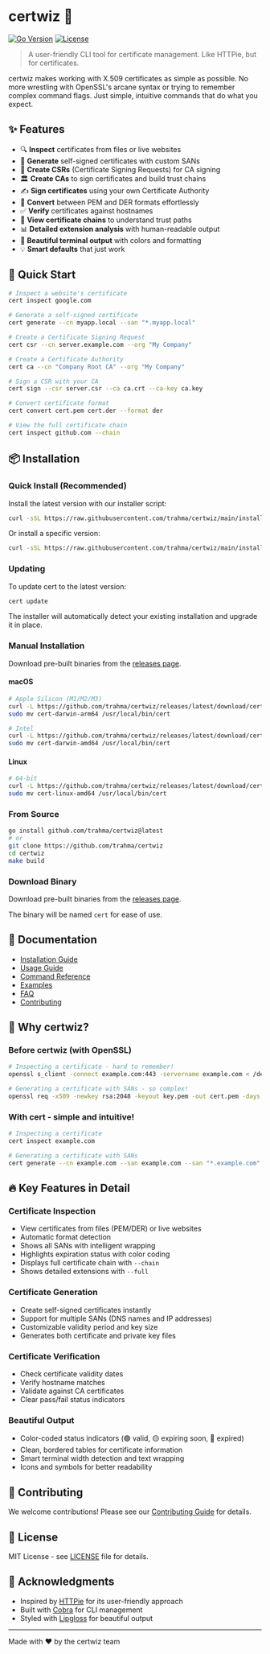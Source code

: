 # certwiz 🔐

[![Go Version](https://img.shields.io/badge/Go-1.20+-00ADD8?style=flat&logo=go)](https://go.dev/)
[![License](https://img.shields.io/badge/license-MIT-blue.svg)](LICENSE)

> A user-friendly CLI tool for certificate management. Like HTTPie, but for certificates.

certwiz makes working with X.509 certificates as simple as possible. No more wrestling with OpenSSL's arcane syntax or trying to remember complex command flags. Just simple, intuitive commands that do what you expect.

## ✨ Features

- 🔍 **Inspect** certificates from files or live websites
- 🔐 **Generate** self-signed certificates with custom SANs
- 📝 **Create CSRs** (Certificate Signing Requests) for CA signing
- 🏛️ **Create CAs** to sign certificates and build trust chains
- ✍️ **Sign certificates** using your own Certificate Authority
- 🔄 **Convert** between PEM and DER formats effortlessly
- ✅ **Verify** certificates against hostnames
- 🔗 **View certificate chains** to understand trust paths
- 📊 **Detailed extension analysis** with human-readable output
- 🎨 **Beautiful terminal output** with colors and formatting
- 💡 **Smart defaults** that just work

## 🚀 Quick Start

```bash
# Inspect a website's certificate
cert inspect google.com

# Generate a self-signed certificate
cert generate --cn myapp.local --san "*.myapp.local"

# Create a Certificate Signing Request
cert csr --cn server.example.com --org "My Company"

# Create a Certificate Authority
cert ca --cn "Company Root CA" --org "My Company"

# Sign a CSR with your CA
cert sign --csr server.csr --ca ca.crt --ca-key ca.key

# Convert certificate format
cert convert cert.pem cert.der --format der

# View the full certificate chain
cert inspect github.com --chain
```

## 📦 Installation

### Quick Install (Recommended)

Install the latest version with our installer script:

```bash
curl -sSL https://raw.githubusercontent.com/trahma/certwiz/main/install.sh | bash
```

Or install a specific version:

```bash
curl -sSL https://raw.githubusercontent.com/trahma/certwiz/main/install.sh | bash -s -- --version v0.1.0
```

### Updating

To update cert to the latest version:

```bash
cert update
```

The installer will automatically detect your existing installation and upgrade it in place.

### Manual Installation

Download pre-built binaries from the [releases page](https://github.com/trahma/certwiz/releases).

#### macOS
```bash
# Apple Silicon (M1/M2/M3)
curl -L https://github.com/trahma/certwiz/releases/latest/download/cert-darwin-arm64.tar.gz | tar xz
sudo mv cert-darwin-arm64 /usr/local/bin/cert

# Intel
curl -L https://github.com/trahma/certwiz/releases/latest/download/cert-darwin-amd64.tar.gz | tar xz
sudo mv cert-darwin-amd64 /usr/local/bin/cert
```

#### Linux
```bash
# 64-bit
curl -L https://github.com/trahma/certwiz/releases/latest/download/cert-linux-amd64.tar.gz | tar xz
sudo mv cert-linux-amd64 /usr/local/bin/cert
```

### From Source

```bash
go install github.com/trahma/certwiz@latest
# or
git clone https://github.com/trahma/certwiz
cd certwiz
make build
```

### Download Binary

Download pre-built binaries from the [releases page](https://github.com/certwiz/certwiz/releases).

The binary will be named `cert` for ease of use.

## 📖 Documentation

- [Installation Guide](docs/installation.md)
- [Usage Guide](docs/usage.md)
- [Command Reference](docs/commands.md)
- [Examples](docs/examples.md)
- [FAQ](docs/faq.md)
- [Contributing](docs/contributing.md)

## 🎯 Why certwiz?

### Before certwiz (with OpenSSL)
```bash
# Inspecting a certificate - hard to remember!
openssl s_client -connect example.com:443 -servername example.com < /dev/null 2>/dev/null | openssl x509 -text -noout

# Generating a certificate with SANs - so complex!
openssl req -x509 -newkey rsa:2048 -keyout key.pem -out cert.pem -days 365 -nodes -subj "/CN=example.com" -extensions v3_req -config <(echo "[req]"; echo "distinguished_name=req_distinguished_name"; echo "[v3_req]"; echo "subjectAltName=DNS:example.com,DNS:*.example.com")
```

### With cert - simple and intuitive!
```bash
# Inspecting a certificate
cert inspect example.com

# Generating a certificate with SANs
cert generate --cn example.com --san example.com --san "*.example.com"
```

## 🔥 Key Features in Detail

### Certificate Inspection
- View certificates from files (PEM/DER) or live websites
- Automatic format detection
- Shows all SANs with intelligent wrapping
- Highlights expiration status with color coding
- Displays full certificate chain with `--chain`
- Shows detailed extensions with `--full`

### Certificate Generation
- Create self-signed certificates instantly
- Support for multiple SANs (DNS names and IP addresses)
- Customizable validity period and key size
- Generates both certificate and private key files

### Certificate Verification
- Check certificate validity dates
- Verify hostname matches
- Validate against CA certificates
- Clear pass/fail status indicators

### Beautiful Output
- Color-coded status indicators (🟢 valid, 🟡 expiring soon, 🔴 expired)
- Clean, bordered tables for certificate information
- Smart terminal width detection and text wrapping
- Icons and symbols for better readability

## 🤝 Contributing

We welcome contributions! Please see our [Contributing Guide](docs/contributing.md) for details.

## 📄 License

MIT License - see [LICENSE](LICENSE) file for details.

## 🙏 Acknowledgments

- Inspired by [HTTPie](https://httpie.io/) for its user-friendly approach
- Built with [Cobra](https://github.com/spf13/cobra) for CLI management
- Styled with [Lipgloss](https://github.com/charmbracelet/lipgloss) for beautiful output

---

Made with ❤️ by the certwiz team